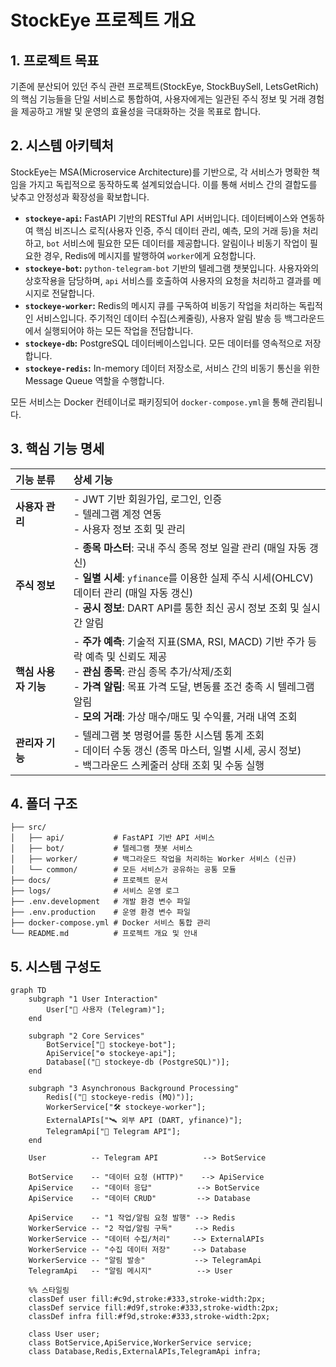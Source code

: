 # StockEye 프로젝트 개요

## 1. 프로젝트 목표

기존에 분산되어 있던 주식 관련 프로젝트(StockEye, StockBuySell, LetsGetRich)의 핵심 기능들을 단일 서비스로 통합하여, 사용자에게는 일관된 주식 정보 및 거래 경험을 제공하고 개발 및 운영의 효율성을 극대화하는 것을 목표로 합니다.

## 2. 시스템 아키텍처

StockEye는 MSA(Microservice Architecture)를 기반으로, 각 서비스가 명확한 책임을 가지고 독립적으로 동작하도록 설계되었습니다. 이를 통해 서비스 간의 결합도를 낮추고 안정성과 확장성을 확보합니다.

-   **`stockeye-api`:** FastAPI 기반의 RESTful API 서버입니다. 데이터베이스와 연동하여 핵심 비즈니스 로직(사용자 인증, 주식 데이터 관리, 예측, 모의 거래 등)을 처리하고, `bot` 서비스에 필요한 모든 데이터를 제공합니다. 알림이나 비동기 작업이 필요한 경우, Redis에 메시지를 발행하여 `worker`에게 요청합니다.
-   **`stockeye-bot`:** `python-telegram-bot` 기반의 텔레그램 챗봇입니다. 사용자와의 상호작용을 담당하며, `api` 서비스를 호출하여 사용자의 요청을 처리하고 결과를 메시지로 전달합니다.
-   **`stockeye-worker`:** Redis의 메시지 큐를 구독하여 비동기 작업을 처리하는 독립적인 서비스입니다. 주기적인 데이터 수집(스케줄링), 사용자 알림 발송 등 백그라운드에서 실행되어야 하는 모든 작업을 전담합니다.
-   **`stockeye-db`:** PostgreSQL 데이터베이스입니다. 모든 데이터를 영속적으로 저장합니다.
-   **`stockeye-redis`:** In-memory 데이터 저장소로, 서비스 간의 비동기 통신을 위한 Message Queue 역할을 수행합니다.

모든 서비스는 Docker 컨테이너로 패키징되어 `docker-compose.yml`을 통해 관리됩니다.

## 3. 핵심 기능 명세

| 기능 분류 | 상세 기능 |
| :--- | :--- |
| **사용자 관리** | - JWT 기반 회원가입, 로그인, 인증<br>- 텔레그램 계정 연동<br>- 사용자 정보 조회 및 관리 |
| **주식 정보** | - **종목 마스터**: 국내 주식 종목 정보 일괄 관리 (매일 자동 갱신)<br>- **일별 시세**: `yfinance`를 이용한 실제 주식 시세(OHLCV) 데이터 관리 (매일 자동 갱신)<br>- **공시 정보**: DART API를 통한 최신 공시 정보 조회 및 실시간 알림 |
| **핵심 사용자 기능** | - **주가 예측**: 기술적 지표(SMA, RSI, MACD) 기반 주가 등락 예측 및 신뢰도 제공<br>- **관심 종목**: 관심 종목 추가/삭제/조회<br>- **가격 알림**: 목표 가격 도달, 변동률 조건 충족 시 텔레그램 알림<br>- **모의 거래**: 가상 매수/매도 및 수익률, 거래 내역 조회 |
| **관리자 기능** | - 텔레그램 봇 명령어를 통한 시스템 통계 조회<br>- 데이터 수동 갱신 (종목 마스터, 일별 시세, 공시 정보)<br>- 백그라운드 스케줄러 상태 조회 및 수동 실행 |

## 4. 폴더 구조

```
├── src/
│   ├── api/           # FastAPI 기반 API 서비스
│   ├── bot/           # 텔레그램 챗봇 서비스
│   ├── worker/        # 백그라운드 작업을 처리하는 Worker 서비스 (신규)
│   └── common/        # 모든 서비스가 공유하는 공통 모듈
├── docs/              # 프로젝트 문서
├── logs/              # 서비스 운영 로그
├── .env.development   # 개발 환경 변수 파일
├── .env.production    # 운영 환경 변수 파일
├── docker-compose.yml # Docker 서비스 통합 관리
└── README.md          # 프로젝트 개요 및 안내
```

## 5. 시스템 구성도

```mermaid
graph TD
    subgraph "1 User Interaction"
        User["👤 사용자 (Telegram)"];
    end

    subgraph "2 Core Services"
        BotService["🤖 stockeye-bot"];
        ApiService["⚙️ stockeye-api"];
        Database[("🐘 stockeye-db (PostgreSQL)")];
    end

    subgraph "3 Asynchronous Background Processing"
        Redis[("📡 stockeye-redis (MQ)")];
        WorkerService["🛠️ stockeye-worker"];
        ExternalAPIs["🛰️ 외부 API (DART, yfinance)"];
        TelegramApi["💬 Telegram API"];
    end

    User          -- Telegram API          --> BotService

    BotService    -- "데이터 요청 (HTTP)"    --> ApiService
    ApiService    -- "데이터 응답"          --> BotService
    ApiService    -- "데이터 CRUD"         --> Database

    ApiService    -- "1 작업/알림 요청 발행" --> Redis
    WorkerService -- "2 작업/알림 구독"     --> Redis
    WorkerService -- "데이터 수집/처리"     --> ExternalAPIs
    WorkerService -- "수집 데이터 저장"     --> Database
    WorkerService -- "알림 발송"           --> TelegramApi
    TelegramApi   -- "알림 메시지"          --> User

    %% 스타일링
    classDef user fill:#c9d,stroke:#333,stroke-width:2px;
    classDef service fill:#d9f,stroke:#333,stroke-width:2px;
    classDef infra fill:#f9d,stroke:#333,stroke-width:2px;

    class User user;
    class BotService,ApiService,WorkerService service;
    class Database,Redis,ExternalAPIs,TelegramApi infra;
```

